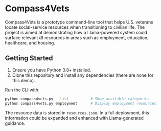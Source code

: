 # Compass4Vets

Compass4Vets is a prototype command-line tool that helps U.S. veterans locate
social-service resources when transitioning to civilian life. The project is
aimed at demonstrating how a Llama-powered system could surface relevant
df resources in areas such as employment, education, healthcare, and housing.

## Getting Started

1. Ensure you have Python 3.8+ installed.
2. Clone this repository and install any dependencies (there are none for this
   demo).

Run the CLI with:

```bash
python compass4vets.py --list          # Show available categories
python compass4vets.py employment      # Display employment resources
```

The resource data is stored in `resources.json`. In a full deployment, this
information could be expanded and enhanced with Llama-generated guidance.
